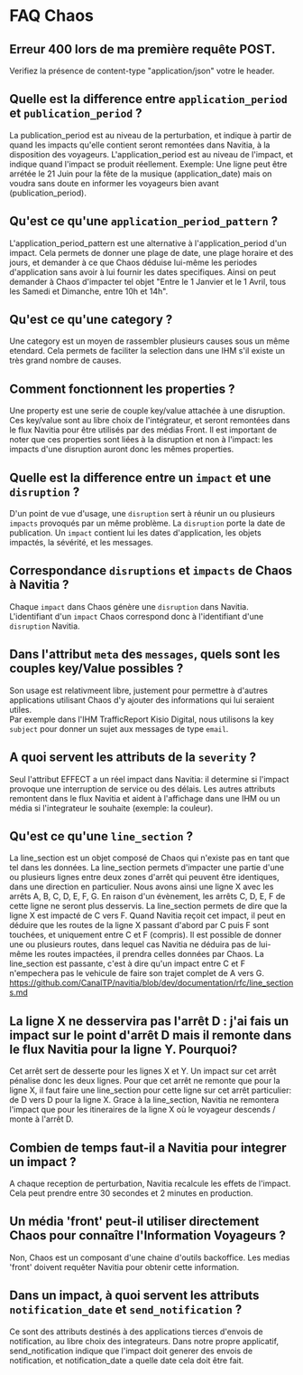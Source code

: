 # FAQ Chaos

## Erreur 400 lors de ma première requête POST.
Verifiez la présence de content-type "application/json" votre le header.

## Quelle est la difference entre `application_period` et `publication_period` ?
La publication_period est au niveau de la perturbation, et indique à partir de quand les impacts qu'elle contient seront remontées dans Navitia, à la disposition des voyageurs.
L'application_period est au niveau de l'impact, et indique quand l'impact se produit réellement.
Exemple: Une ligne peut être arrétée le 21 Juin pour la fête de la musique (application_date) mais on voudra sans doute en informer les voyageurs bien avant (publication_period).

## Qu'est ce qu'une `application_period_pattern` ?
L'application_period_pattern est une alternative à l'application_period d'un impact.
Cela permets de donner une plage de date, une plage horaire et des jours, et demander à ce que Chaos déduise lui-même les periodes d'application sans avoir à lui fournir les dates specifiques.
Ainsi on peut demander à Chaos d'impacter tel objet "Entre le 1 Janvier et le 1 Avril, tous les Samedi et Dimanche, entre 10h et 14h".

## Qu'est ce qu'une category ?
Une category est un moyen de rassembler plusieurs causes sous un même etendard.
Cela permets de faciliter la selection dans une IHM s'il existe un très grand nombre de causes.

## Comment fonctionnent les properties ?
Une property est une serie de couple key/value attachée à une disruption.
Ces key/value sont au libre choix de l'intégrateur, et seront remontées dans le flux Navitia pour être utilisés par des médias Front.
Il est important de noter que ces properties sont liées à la disruption et non à l'impact: les impacts d'une disruption auront donc les mêmes properties.

## Quelle est la difference entre un `impact` et une `disruption` ?
D'un point de vue d'usage, une `disruption` sert à réunir un ou plusieurs `impacts` provoqués par un même problème.
La `disruption` porte la date de publication. Un `impact` contient lui les dates d'application, les objets impactés, la sévérité, et les messages.

## Correspondance `disruptions` et `impacts` de Chaos à Navitia ?
Chaque `impact` dans Chaos génère une `disruption` dans Navitia.
</br>L'identifiant d'un `impact` Chaos correspond donc à l'identifiant d'une `disruption` Navitia.

## Dans l'attribut `meta` des `messages`, quels sont les couples key/Value possibles ?
Son usage est relativmeent libre, justement pour permettre à d'autres applications utilisant Chaos d'y ajouter des informations qui lui seraient utiles.
</br>Par exemple dans l'IHM TrafficReport Kisio Digital, nous utilisons la key `subject` pour donner un sujet aux messages de type `email`.

## A quoi servent les attributs de la `severity` ?
Seul l'attribut EFFECT a un réel impact dans Navitia: il determine si l'impact provoque une interruption de service ou des délais.
Les autres attributs remontent dans le flux Navitia et aident à l'affichage dans une IHM ou un média si l'integrateur le souhaite (exemple: la couleur).

## Qu'est ce qu'une `line_section` ?
La line_section est un objet composé de Chaos qui n'existe pas en tant que tel dans les données.
La line_section permets d'impacter une partie d'une ou plusieurs lignes entre deux zones d'arrêt qui peuvent être identiques, dans une direction en particulier.
Nous avons ainsi une ligne X avec les arrêts A, B, C, D, E, F, G. En raison d'un évènement, les arrêts C, D, E, F de cette ligne ne seront plus desservis.
La line_section permets de dire que la ligne X est impacté de C vers F.
Quand Navitia reçoit cet impact, il peut en déduire que les routes de la ligne X passant d'abord par C puis F sont touchées, et uniquement entre C et F (compris).
Il est possible de donner une ou plusieurs routes, dans lequel cas Navitia ne déduira pas de lui-même les routes impactées, il prendra celles données par Chaos.
La line_section est passante, c'est à dire qu'un impact entre C et F n'empechera pas le vehicule de faire son trajet complet de A vers G.
https://github.com/CanalTP/navitia/blob/dev/documentation/rfc/line_sections.md

## La ligne X ne desservira pas l'arrêt D : j'ai fais un impact sur le point d'arrêt D mais il remonte dans le flux Navitia pour la ligne Y. Pourquoi?
Cet arrêt sert de desserte pour les lignes X et Y. Un impact sur cet arrêt pénalise donc les deux lignes.
Pour que cet arrêt ne remonte que pour la ligne X, il faut faire une line_section pour cette ligne sur cet arrêt particulier: de D vers D pour la ligne X.
Grace à la line_section, Navitia ne remontera l'impact que pour les itineraires de la ligne X où le voyageur descends / monte à l'arrêt D.

## Combien de temps faut-il a Navitia pour integrer un impact ?
A chaque reception de perturbation, Navitia recalcule les effets de l'impact. Cela peut prendre entre 30 secondes et 2 minutes en production.

## Un média 'front' peut-il utiliser directement Chaos pour connaître l'Information Voyageurs ?
Non, Chaos est un composant d'une chaine d'outils backoffice. Les medias 'front' doivent requêter Navitia pour obtenir cette information.

## Dans un impact, à quoi servent les attributs `notification_date` et `send_notification` ?
Ce sont des attributs destinés à des applications tierces d'envois de notification, au libre choix des integrateurs.
Dans notre propre applicatif, send_notification indique que l'impact doit generer des envois de notification, et notification_date a quelle date cela doit être fait.


